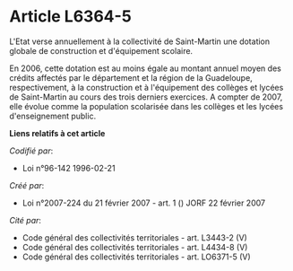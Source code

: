 # Article L6364-5

L'Etat verse annuellement à la collectivité de Saint-Martin une dotation globale de construction et d'équipement scolaire.

En 2006, cette dotation est au moins égale au montant annuel moyen des crédits affectés par le département et la région de la
Guadeloupe, respectivement, à la construction et à l'équipement des collèges et lycées de Saint-Martin au cours des trois
derniers exercices. A compter de 2007, elle évolue comme la population scolarisée dans les collèges et les lycées
d'enseignement public.

**Liens relatifs à cet article**

_Codifié par_:

  - Loi n°96-142 1996-02-21

_Créé par_:

  - Loi n°2007-224 du 21 février 2007 - art. 1 () JORF 22 février 2007

_Cité par_:

  - Code général des collectivités territoriales - art. L3443-2 (V)
  - Code général des collectivités territoriales - art. L4434-8 (V)
  - Code général des collectivités territoriales - art. LO6371-5 (V)
